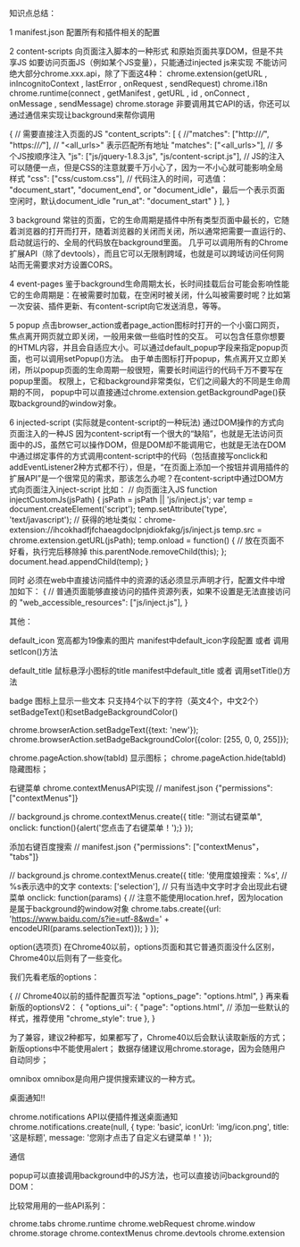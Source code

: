 
知识点总结：


1   manifest.json
配置所有和插件相关的配置


2   content-scripts
向页面注入脚本的一种形式
和原始页面共享DOM，但是不共享JS
如要访问页面JS（例如某个JS变量），只能通过injected js来实现
不能访问绝大部分chrome.xxx.api，除了下面这4种：
chrome.extension(getURL , inIncognitoContext , lastError , onRequest , sendRequest)
chrome.i18n
chrome.runtime(connect , getManifest , getURL , id , onConnect , onMessage , sendMessage)
chrome.storage
非要调用其它API的话，你还可以通过通信来实现让background来帮你调用

{
    // 需要直接注入页面的JS
    "content_scripts": 
    [
        {
            //"matches": ["http://*/*", "https://*/*"],
            // "<all_urls>" 表示匹配所有地址
            "matches": ["<all_urls>"],
            // 多个JS按顺序注入
            "js": ["js/jquery-1.8.3.js", "js/content-script.js"],
            // JS的注入可以随便一点，但是CSS的注意就要千万小心了，因为一不小心就可能影响全局样式
            "css": ["css/custom.css"],
            // 代码注入的时间，可选值： "document_start", "document_end", or "document_idle"，最后一个表示页面空闲时，默认document_idle
            "run_at": "document_start"
        }
    ],
}


3   background
常驻的页面，它的生命周期是插件中所有类型页面中最长的，它随着浏览器的打开而打开，随着浏览器的关闭而关闭，所以通常把需要一直运行的、启动就运行的、全局的代码放在background里面。
几乎可以调用所有的Chrome扩展API（除了devtools），而且它可以无限制跨域，也就是可以跨域访问任何网站而无需要求对方设置CORS。

4   event-pages
鉴于background生命周期太长，长时间挂载后台可能会影响性能
它的生命周期是：在被需要时加载，在空闲时被关闭，什么叫被需要时呢？比如第一次安装、插件更新、有content-script向它发送消息，等等。

5   popup
点击browser_action或者page_action图标时打开的一个小窗口网页，焦点离开网页就立即关闭，一般用来做一些临时性的交互。
可以包含任意你想要的HTML内容，并且会自适应大小。可以通过default_popup字段来指定popup页面，也可以调用setPopup()方法。
由于单击图标打开popup，焦点离开又立即关闭，所以popup页面的生命周期一般很短，需要长时间运行的代码千万不要写在popup里面。
权限上，它和background非常类似，它们之间最大的不同是生命周期的不同，
popup中可以直接通过chrome.extension.getBackgroundPage()获取background的window对象。

6    injected-script (实际就是content-script的一种玩法)
通过DOM操作的方式向页面注入的一种JS
因为content-script有一个很大的“缺陷”，也就是无法访问页面中的JS，虽然它可以操作DOM，但是DOM却不能调用它，也就是无法在DOM中通过绑定事件的方式调用content-script中的代码（包括直接写onclick和addEventListener2种方式都不行），但是，“在页面上添加一个按钮并调用插件的扩展API”是一个很常见的需求，那该怎么办呢？在content-script中通过DOM方式向页面注入inject-script 比如：
// 向页面注入JS
function injectCustomJs(jsPath)
{
    jsPath = jsPath || 'js/inject.js';
    var temp = document.createElement('script');
    temp.setAttribute('type', 'text/javascript');
    // 获得的地址类似：chrome-extension://ihcokhadfjfchaeagdoclpnjdiokfakg/js/inject.js
    temp.src = chrome.extension.getURL(jsPath);
    temp.onload = function()
    {
        // 放在页面不好看，执行完后移除掉
        this.parentNode.removeChild(this);
    };
    document.head.appendChild(temp);
}

同时 必须在web中直接访问插件中的资源的话必须显示声明才行，配置文件中增加如下：
{
    // 普通页面能够直接访问的插件资源列表，如果不设置是无法直接访问的
    "web_accessible_resources": ["js/inject.js"],
}


其他：

default_icon
宽高都为19像素的图片 manifest中default_icon字段配置 或者 调用setIcon()方法


default_title
鼠标悬浮小图标的title manifest中default_title 或者 调用setTitle()方法 

badge 
图标上显示一些文本 只支持4个以下的字符（英文4个，中文2个）setBadgeText()和setBadgeBackgroundColor()

chrome.browserAction.setBadgeText({text: 'new'});
chrome.browserAction.setBadgeBackgroundColor({color: [255, 0, 0, 255]});

chrome.pageAction.show(tabId) 显示图标；
chrome.pageAction.hide(tabId) 隐藏图标；

 右键菜单
 chrome.contextMenusAPI实现
 // manifest.json
{"permissions": ["contextMenus"]}

// background.js
chrome.contextMenus.create({
    title: "测试右键菜单",
    onclick: function(){alert('您点击了右键菜单！');}
});

添加右键百度搜索
// manifest.json
{"permissions": ["contextMenus"， "tabs"]}

// background.js
chrome.contextMenus.create({
    title: '使用度娘搜索：%s', // %s表示选中的文字
    contexts: ['selection'], // 只有当选中文字时才会出现此右键菜单
    onclick: function(params)
    {
        // 注意不能使用location.href，因为location是属于background的window对象
        chrome.tabs.create({url: 'https://www.baidu.com/s?ie=utf-8&wd=' + encodeURI(params.selectionText)});
    }
});


option(选项页)
在Chrome40以前，options页面和其它普通页面没什么区别，Chrome40以后则有了一些变化。

我们先看老版的options：

{
    // Chrome40以前的插件配置页写法
    "options_page": "options.html",
}
再来看新版的optionsV2：
{
    "options_ui":
    {
        "page": "options.html",
        // 添加一些默认的样式，推荐使用
        "chrome_style": true
    },
}

为了兼容，建议2种都写，如果都写了，Chrome40以后会默认读取新版的方式；
新版options中不能使用alert；
数据存储建议用chrome.storage，因为会随用户自动同步；

omnibox
omnibox是向用户提供搜索建议的一种方式。

桌面通知!!

chrome.notifications API以便插件推送桌面通知
chrome.notifications.create(null, {
    type: 'basic',
    iconUrl: 'img/icon.png',
    title: '这是标题',
    message: '您刚才点击了自定义右键菜单！'
});


通信

popup可以直接调用background中的JS方法，也可以直接访问background的DOM：




比较常用用的一些API系列：

chrome.tabs
chrome.runtime
chrome.webRequest
chrome.window
chrome.storage
chrome.contextMenus
chrome.devtools
chrome.extension

